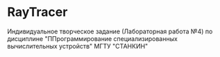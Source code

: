 # RayTracer
Индивидуальное творческое задание (Лабораторная работа №4) по дисциплине "ППрограммирование специализированных вычислительных устройств"
МГТУ "СТАНКИН"
